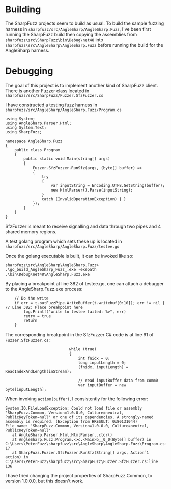 # Building

The SharpFuzz projects seem to build as usual. To build the sample fuzzing harness in 
`sharpfuzz/src/AngleSharp/AngleSharp.Fuzz`, I've been first running the SharpFuzz build then copying 
the assemblies from `sharpfuzz\src\SharpFuzz\bin\Debug\net48`
into `sharpfuzz\src\AngleSharp\AngleSharp.Fuzz` before running the build for the AngleSharp harness. 

# Debugging

The goal of this project is to implement another kind of SharpFuzz client. 
There is another Fuzzer class located in `sharpfuzz/src/SharpFuzz/Fuzzer.SfzFuzzer.cs`

I have constructed a testing fuzz harness in `sharpfuzz/src/AngleSharp/AngleSharp.Fuzz/Program.cs`

```
using System;
using AngleSharp.Parser.Html;
using System.Text;
using SharpFuzz;

namespace AngleSharp.Fuzz
{
	public class Program
	{
		public static void Main(string[] args)
		{
			Fuzzer.SfzFuzzer.RunSfz(args, (byte[] buffer) =>
			{
				try
				{
					var inputString = Encoding.UTF8.GetString(buffer);
					new HtmlParser().Parse(inputString);
				}
				catch (InvalidOperationException) { }
			});
		}
	}
}
```

SfzFuzzer is meant to receive signalling and data through two pipes and 4 shared memory regions. 

A test golang program which sets these up is located in `sharpfuzz/src/AngleSharp/AngleSharp.Fuzz/testee.go`

Once the golang executable is built, it can be invoked like so:
```
sharpfuzz\src\AngleSharp\AngleSharp.Fuzz> .\go_build_AngleSharp_Fuzz_.exe -exepath .\bin\Debug\net48\AngleSharp.Fuzz.exe
``` 

By placing a breakpoint at line 382 of testee.go, one can attach a debugger to the AngleSharp.Fuzz.exe
process:

```
	// Do the write
	if err = t.outFuzzPipe.WriteBuffer(t.writebuf[0:10]); err != nil {  // Line 382: Place breakpoint here
		log.Printf("write to testee failed: %v", err)
		retry = true
		return
	}
```

The corresponding breakpoint in the SfzFuzzer C# code is at line 91 of `Fuzzer.SfzFuzzer.cs`:

```
                            while (true)
                            {
                                int fnidx = 0;
                                long inputLength = 0;
                                (fnidx, inputLength) = ReadIndexAndLength(inStream);

                                // read inputBuffer data from comm0
                                var inputBuffer = new byte[inputLength];
```

When invoking `action(buffer)`, I consistently for the following error:

```
System.IO.FileLoadException: Could not load file or assembly 'SharpFuzz.Common, Version=1.0.0.0, Culture=neutral, PublicKeyToken=null' or one of its dependencies. A strongly-named assembly is required. (Exception from HRESULT: 0x80131044)
File name: 'SharpFuzz.Common, Version=1.0.0.0, Culture=neutral, PublicKeyToken=null'
   at AngleSharp.Parser.Html.HtmlParser..ctor()
   at AngleSharp.Fuzz.Program.<>c.<Main>b__0_0(Byte[] buffer) in C:\Users\PeterFuzz\sharpfuzz\src\AngleSharp\AngleSharp.Fuzz\Program.cs:line 17
   at SharpFuzz.Fuzzer.SfzFuzzer.RunSfz(String[] args, Action`1 action) in C:\Users\PeterFuzz\sharpfuzz\src\SharpFuzz\Fuzzer.SfzFuzzer.cs:line 136

```

I have tried changing the project properties of SharpFuzz.Common, to version 1.0.0.0, but this doesn't work.
